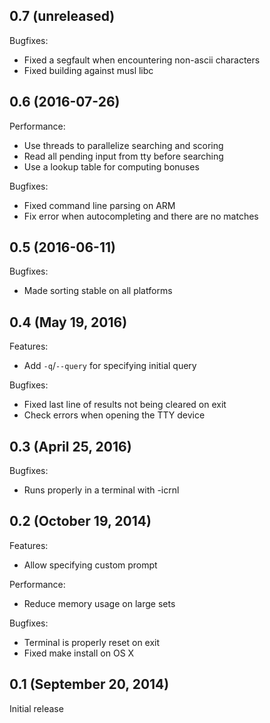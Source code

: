 ## 0.7 (unreleased)

Bugfixes:

  - Fixed a segfault when encountering non-ascii characters
  - Fixed building against musl libc

## 0.6 (2016-07-26)

Performance:

  - Use threads to parallelize searching and scoring
  - Read all pending input from tty before searching
  - Use a lookup table for computing bonuses

Bugfixes:

  - Fixed command line parsing on ARM
  - Fix error when autocompleting and there are no matches

## 0.5 (2016-06-11)

Bugfixes:

  - Made sorting stable on all platforms

## 0.4 (May 19, 2016)

Features:

  - Add `-q`/`--query` for specifying initial query

Bugfixes:

  - Fixed last line of results not being cleared on exit
  - Check errors when opening the TTY device

## 0.3 (April 25, 2016)

Bugfixes:

  - Runs properly in a terminal with -icrnl

## 0.2 (October 19, 2014)

Features:

  - Allow specifying custom prompt

Performance:

  - Reduce memory usage on large sets

Bugfixes:

  - Terminal is properly reset on exit
  - Fixed make install on OS X

## 0.1 (September 20, 2014)

Initial release
